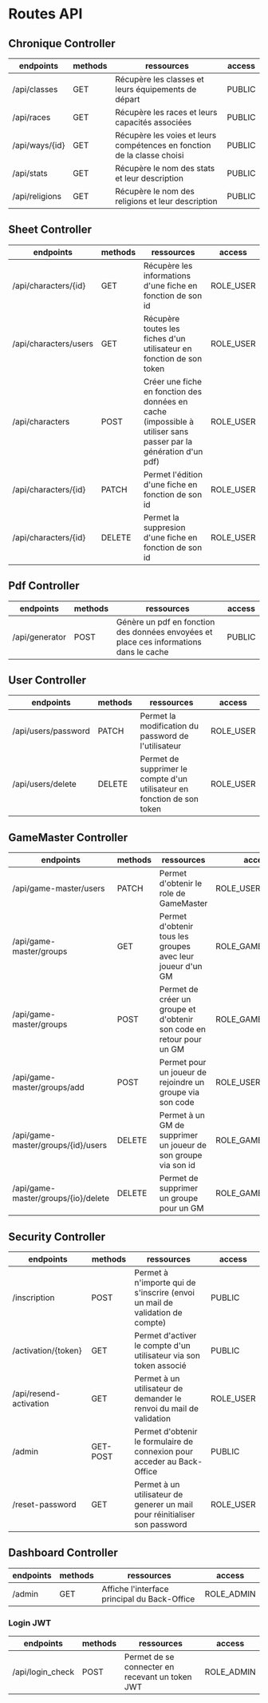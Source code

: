 # Routes API

## Chronique Controller
|endpoints|methods|ressources|access|
|--|--|--|--|
|/api/classes|GET|Récupère les classes et leurs équipements de départ|PUBLIC|
|/api/races|GET|Récupère les races et leurs capacités associées|PUBLIC|
|/api/ways/{id}|GET|Récupère les voies et leurs compétences en fonction de la classe choisi|PUBLIC|
|/api/stats|GET|Récupère le nom des stats et leur description|PUBLIC|
|/api/religions|GET|Récupère le nom des religions et leur description|PUBLIC|

## Sheet Controller
|endpoints|methods|ressources|access|
|--|--|--|--|
|/api/characters/{id}|GET|Récupère les informations d'une fiche en fonction de son id|ROLE_USER|
|/api/characters/users|GET|Récupère toutes les fiches d'un utilisateur en fonction de son token|ROLE_USER|
|/api/characters|POST|Créer une fiche en fonction des données en cache (impossible à utiliser sans passer par la génération d'un pdf)|ROLE_USER|
|/api/characters/{id}|PATCH|Permet l'édition d'une fiche en fonction de son id|ROLE_USER|
|/api/characters/{id}|DELETE|Permet la suppresion d'une fiche en fonction de son id|ROLE_USER|

## Pdf Controller
|endpoints|methods|ressources|access|
|--|--|--|--|
|/api/generator|POST|Génère un pdf en fonction des données envoyées et place ces informations dans le cache|PUBLIC|

## User Controller
|endpoints|methods|ressources|access|
|--|--|--|--|
|/api/users/password|PATCH|Permet la modification du password de l'utilisateur|ROLE_USER|
|/api/users/delete|DELETE|Permet de supprimer le compte d'un utilisateur en fonction de son token|ROLE_USER|

## GameMaster Controller
|endpoints|methods|ressources|access|
|--|--|--|--|
|/api/game-master/users|PATCH|Permet d'obtenir le role de GameMaster |ROLE_USER|
|/api/game-master/groups|GET|Permet d'obtenir tous les groupes avec leur joueur d'un GM |ROLE_GAME_MASTER|
|/api/game-master/groups|POST|Permet de créer un groupe et d'obtenir son code en retour pour un GM |ROLE_GAME_MASTER|
|/api/game-master/groups/add|POST|Permet pour un joueur de rejoindre un groupe via son code|ROLE_USER|
|/api/game-master/groups/{id}/users|DELETE|Permet à un GM de supprimer un joueur de son groupe via son id|ROLE_GAME_MASTER|
|/api/game-master/groups/{io}/delete|DELETE|Permet de supprimer un groupe pour un GM |ROLE_GAME_MASTER|

## Security Controller
|endpoints|methods|ressources|access|
|--|--|--|--|
|/inscription|POST|Permet à n'importe qui de s'inscrire (envoi un mail de validation de compte)|PUBLIC|
|/activation/{token}|GET|Permet d'activer le compte d'un utilisateur via son token associé |PUBLIC|
|/api/resend-activation|GET|Permet à un utilisateur de demander le renvoi du mail de validation |ROLE_USER|
|/admin|GET-POST|Permet d'obtenir le formulaire de connexion pour acceder au Back-Office|PUBLIC|
|/reset-password|GET|Permet à un utilisateur de generer un mail pour réinitialiser son password|ROLE_USER|

## Dashboard Controller
|endpoints|methods|ressources|access|
|--|--|--|--|
|/admin|GET|Affiche l'interface principal du Back-Office|ROLE_ADMIN|

### Login JWT
|endpoints|methods|ressources|access|
|--|--|--|--|
|/api/login_check|POST|Permet de se connecter en recevant un token JWT|ROLE_ADMIN|
